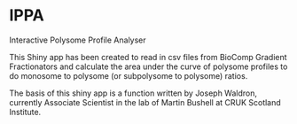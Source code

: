 # IPPA
Interactive Polysome Profile Analyser

This Shiny app has been created to read in csv files from BioComp Gradient Fractionators and calculate the area under the curve of polysome profiles to do monosome to polysome (or subpolysome to polysome) ratios.

The basis of this shiny app is a function written by Joseph Waldron, currently Associate Scientist in the lab of Martin Bushell at CRUK Scotland Institute.

